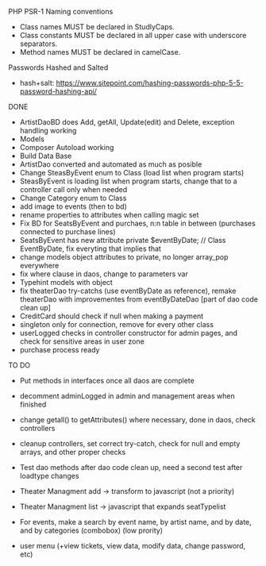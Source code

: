 PHP PSR-1 Naming conventions

- Class names MUST be declared in StudlyCaps.
- Class constants MUST be declared in all upper case with underscore separators.
- Method names MUST be declared in camelCase.

Passwords Hashed and Salted

- hash+salt: https://www.sitepoint.com/hashing-passwords-php-5-5-password-hashing-api/

DONE

- ArtistDaoBD does Add, getAll, Update(edit) and Delete, exception handling working
- Models
- Composer Autoload working
- Build Data Base
- ArtistDao converted and automated as much as posible
- Change SteasByEvent enum to Class (load list when program starts)
- SteasByEvent is loading list when program starts, change that to a controller call only when needed
- Change Category enum to Class
- add image to events (then to bd)
- rename properties to attributes when calling magic set
- Fix BD for SeatsByEvent and purchaes, n:n table in between (purchases connected to purchase lines)
- SeatsByEvent has new attribute private $eventByDate; // Class EventByDate, fix everyting that implies that
- change models object attributes to private, no longer array_pop everywhere
- fix where clause in daos, change to parameters var
- Typehint models with object
- fix theaterDao try-catchs (use eventByDate as reference), remake theaterDao with improvementes from eventByDateDao [part of dao code clean up]
- CreditCard should check if null when making a payment
- singleton only for connection, remove for every other class
- userLogged checks in controller constructor for admin pages, and check for sensitive areas in user zone
- purchase process ready


TO DO

- Put methods in interfaces once all daos are complete
- decomment adminLogged in admin and management areas when finished
- change getall() to getAttributes() where necessary, done in daos, check controllers
- cleanup controllers, set correct try-catch, check for null and empty arrays, and other proper checks
- Test dao methods after dao code clean up, need a second test after loadtype changes

- Theater Managment add -> transform to javascript (not a priority)
- Theater Managment list -> javascript that expands seatTypelist

- For events, make a search by event name, by artist name, and by date, and by categories (combobox) (low prority)
- user menu (+view tickets, view data, modify data, change password, etc)
 
